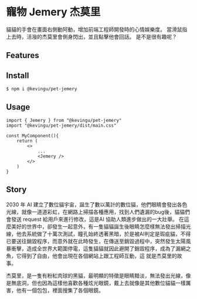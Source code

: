 # 寵物 Jemery 杰莫里
貓貓的手會在畫面右側動阿動，增加前端工程師開發時的心情娛樂度。
當滑鼠指上去時，活潑的杰莫里會側身閃出，並且點擊他會回話。
是不是很有趣呢？
## Features
## Install
```
$ npm i @kevingu/pet-jemery
```
## Usage
```
import { Jemery } from "@kevingu/pet-jemery"
import "@kevingu/pet-jemery/dist/main.css"

const MyComponent(){
    return (
        <>
            ...
            <Jemery />
        </>
    )
}
```
## Story
2030 年 AI 建立了數位貓宇宙，誕生了數以萬計的數位貓，他們眼睛會發出各色光線，就像一道道彩虹，在網路上掃描各種應用，找到人們遺漏的bug後，貓貓們會發送 request 給用戶來進行修改，這是AI 協助人類進步做出的一大壯舉。
在這麼美好的世界中，卻發生一起意外，有一隻貓貓誕生後眼睛怎麼樣無法發出掃描光線，他去系統做了十萬次測試，瞳孔始終透著黑暗，於是被AI判定是瑕疵貓，不得已要送往銷毀程序，而意外就在此時發生，在傳送至銷毀過程中，突然發生太陽風暴衝擊，造成全世界大範圍停電，這隻貓貓就因此避開了銷毀程序，成為了漏網之魚，它得到了自由，他會出現在各個網站上跟工程師互動，這 就是杰莫里的故事。

杰莫里，是一隻有粉紅肉球的黑貓，最明顯的特徵是眼睛黯淡，無法發出光線，像是無底洞，但也因為這樣他喜歡各種炫光眼鏡，戴上去就像是其他數位貓貓一樣厲害，他有一個包包，裡面搜集了各個眼鏡。